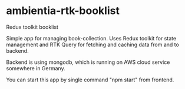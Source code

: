 # ambientia-rtk-booklist
Redux toolkit booklist

Simple app for managing book-collection. Uses Redux toolkit for state management and RTK Query for fetching and caching data from and to backend.

Backend is using mongodb, which is running on AWS cloud service somewhere in Germany.

You can start this app by single command "npm start" from frontend.
